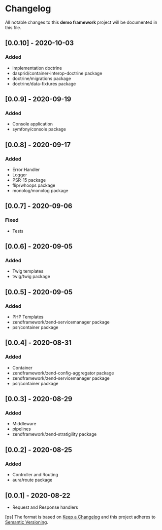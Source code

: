 # Changelog
All notable changes to this **demo framework** project will be documented in this file.

## [0.0.10] - 2020-10-03
### Added
- implementation doctrine
- dasprid/container-interop-doctrine package
- doctrine/migrations package
- doctrine/data-fixtures package

## [0.0.9] - 2020-09-19
### Added
- Console application
- symfony/console package

## [0.0.8] - 2020-09-17
### Added
- Error Handler
- Logger
- PSR-15 package
- flip/whoops package
- monolog/monolog package

## [0.0.7] - 2020-09-06
### Fixed
- Tests

## [0.0.6] - 2020-09-05
### Added
- Twig templates
- twig/twig package

## [0.0.5] - 2020-09-05
### Added
- PHP Templates
- zendframework/zend-servicemanager package
- psr/container package

## [0.0.4] - 2020-08-31
### Added
- Container
- zendframework/zend-config-aggregator package
- zendframework/zend-servicemanager package
- psr/container package

## [0.0.3] - 2020-08-29
### Added
- Middleware
- pipelines
- zendframework/zend-stratigility package

## [0.0.2] - 2020-08-25
### Added
- Controller and Routing
- aura/route package

## [0.0.1] - 2020-08-22
- Request and Response handlers

[ps]
The format is based on [Keep a Changelog](http://keepachangelog.com/en/1.0.0/)
and this project adheres to [Semantic Versioning](http://semver.org/spec/v2.0.0.html).

